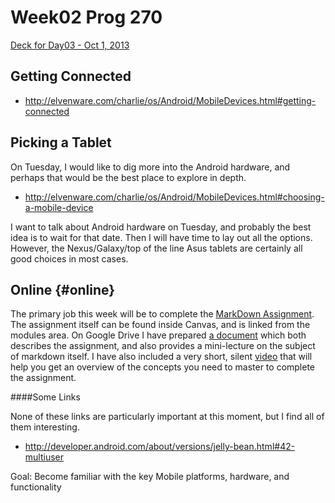 Week02 Prog 270
======

[Deck for Day03 - Oct 1, 2013](http://bit.ly/1eXW6AD)


Getting Connected
-----------------

- <http://elvenware.com/charlie/os/Android/MobileDevices.html#getting-connected>

Picking a Tablet
----------------

On Tuesday, I would like to dig more into the Android hardware, and 
perhaps that would be the best place to explore in depth. 

- <http://elvenware.com/charlie/os/Android/MobileDevices.html#choosing-a-mobile-device>

I want to talk about Android hardware on Tuesday, and probably the 
best idea is to wait for that date. Then I will have time to lay out 
all the options. However, the Nexus/Galaxy/top of the line Asus 
tablets are certainly all good choices in most cases.

Online {#online}
------

The primary job this week will be to complete the 
[MarkDown Assignment](https://bc.instructure.com/courses/834458/assignments/2877658).
The assignment itself can be found inside Canvas, and is linked 
from the modules area. On Google Drive I have prepared 
[a document](http://bit.ly/1cm36qb) which
both describes the assignment, and also provides a mini-lecture on
the subject of markdown itself. I have also included a very short, silent
[video](http://youtu.be/YZUruYmEFG0) that will help you get an overview of the concepts you need to 
master to complete the assignment.

####Some Links

None of these links are particularly important at this moment, but I find
all of them interesting.

- <http://developer.android.com/about/versions/jelly-bean.html#42-multiuser>

Goal: Become familiar with the key Mobile platforms, hardware, and
functionality


